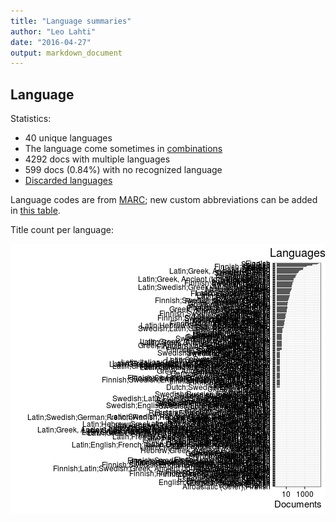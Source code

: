 ```yaml
---
title: "Language summaries"
author: "Leo Lahti"
date: "2016-04-27"
output: markdown_document
---
```


## Language

Statistics:

 * 40 unique languages
 * The language come sometimes in [combinations](output.tables/language_conversions.csv)
 * 4292 docs with multiple languages
 * 599 docs (0.84%) with no recognized language 
 * [Discarded languages](output.tables/language_discarded.csv)

Language codes are from [MARC](http://www.loc.gov/marc/languages/language_code.html); new custom abbreviations can be added in [this table](https://github.com/rOpenGov/bibliographica/blob/master/inst/extdata/language_abbreviations.csv).

Title count per language:

![plot of chunk summarylang](figure/summarylang-1.png)

